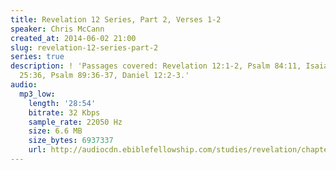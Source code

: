 ```yaml
---
title: Revelation 12 Series, Part 2, Verses 1-2
speaker: Chris McCann
created_at: 2014-06-02 21:00
slug: revelation-12-series-part-2
series: true
description: ! 'Passages covered: Revelation 12:1-2, Psalm 84:11, Isaiah 61:10, Matthew
  25:36, Psalm 89:36-37, Daniel 12:2-3.'
audio:
  mp3_low:
    length: '28:54'
    bitrate: 32 Kbps
    sample_rate: 22050 Hz
    size: 6.6 MB
    size_bytes: 6937337
    url: http://audiocdn.ebiblefellowship.com/studies/revelation/chapter-12/2014.06.02_McCann_-_Revelation_12_Series_Part_2.mp3
---
```

